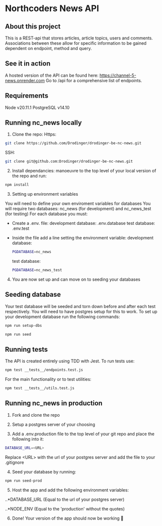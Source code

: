 # Northcoders News API

## About this project

This is a REST-api that stores articles, article topics, users and comments. Associations between these allow for specific information to be gained dependent on endpoint, method and query. 

## See it in action

A hosted version of the API can be found here: https://channel-5-news.onrender.com
Go to /api for a comprehensive list of endpoints.

## Requirements

Node v20.11.1
PostgreSQL v14.10

## Running nc_news locally

1. Clone the repo:
	Https:	
```bash
git clone https://github.com/Drodinger/drodinger-be-nc-news.git
```
SSH:
```bash
git clone git@github.com:Drodinger/drodinger-be-nc-news.git
```

2. Install dependancies: manoeuvre to the top level of your local version of the repo and run:
```bash
npm install
```

3. Setting up environment variables

You will need to define your own enviroment variables for databases
You will require two databases: nc_news (for development) and nc_news_test (for testing)
For each database you must:

* Create a .env. file:
	development database: .env.database
	test database: .env.test
* Inside the file add a line setting the environment variable: 
	development database:

	```bash
    PGDATABASE=nc_news
	```

	test database:

	```bash
    PGDATABASE=nc_news_test
	```
	

4. You are now set up and can move on to seeding your databases

## Seeding database

Your test database will be seeded and torn down before and after each test respectively. 
You will need to have postgres setup for this to work. 
To set up your development database run the following commands:
```bash
npm run setup-dbs
```
```bash
npm run seed
```

## Running tests
The API is created entirely using TDD with Jest.
To run tests use:
```bash
npm test __tests__/endpoints.test.js
```
For the main functionality or to test utilities:
```bash
npm test __tests__/utils.test.js 
```

## Running nc_news in production

1. Fork and clone the repo

2. Setup a postgres server of your choosing

3. Add a .env.production file to the top level of your git repo and place the following into it:
```bash
DATABASE_URL=<URL>
```
   Replace \<URL> with the url of your postgres server and add the file to your .gitignore
	
4. Seed your database by running:
```bash
npm run seed-prod
```

5. Host the app and add the following environment variables: 
	
..*DATABASE_URL  (Equal to the url of your postgres server)
		
..*NODE_ENV	(Equal to the 'production' without the quotes)
		
6. Done! Your version of the app should now be working 🎉 

 
